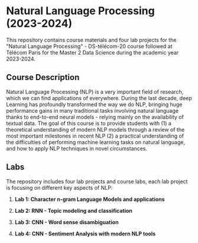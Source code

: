# Natural Language Processing (2023-2024)

This repository contains course materials and four lab projects for the "Natural Language Processing" - DS-télécom-20 course followed at Télécom Paris for the Master 2 Data Science during the academic year 2023-2024.

## Course Description

Natural Language Processing (NLP) is a very important field of research, which we can find applications of everywhere. During the last decade, deep Learning has profoundly transformed the way we do NLP, bringing huge performance gains in many traditional tasks involving natural language thanks to end-to-end neural models - relying mainly on the availability of textual data. The goal of this course is to provide students with (1) a theoretical understanding of modern NLP models
through a review of the most important milestones in recent NLP (2) a practical understanding of the difficulties of performing machine learning tasks on natural language, and how to apply NLP techniques
in novel circumstances.

## Labs

The repository includes four lab projects and course labs, each lab project is focusing on different key aspects of NLP:

1. **Lab 1: Character n-gram Language Models and applications**

2. **Lab 2: RNN - Topic modeling and classification**

3. **Lab 3: CNN - Word sense disambiguation**

4. **Lab 4: CNN - Sentiment Analysis with modern NLP tools**